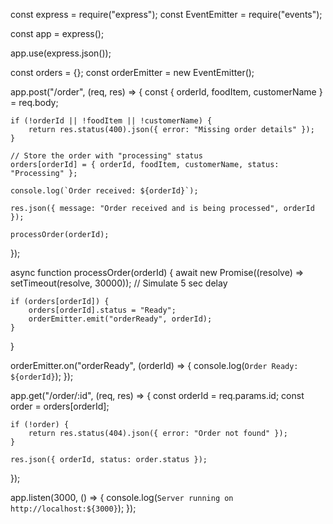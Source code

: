 const express = require("express");
const EventEmitter = require("events");

const app = express();

app.use(express.json());

const orders = {};
const orderEmitter = new EventEmitter();

app.post("/order", (req, res) => {
    const { orderId, foodItem, customerName } = req.body;

    if (!orderId || !foodItem || !customerName) {
        return res.status(400).json({ error: "Missing order details" });
    }

    // Store the order with "processing" status
    orders[orderId] = { orderId, foodItem, customerName, status: "Processing" };

    console.log(`Order received: ${orderId}`);

    res.json({ message: "Order received and is being processed", orderId });

    processOrder(orderId);
});

async function processOrder(orderId) {
    await new Promise((resolve) => setTimeout(resolve, 30000)); // Simulate 5 sec delay

    if (orders[orderId]) {
        orders[orderId].status = "Ready";
        orderEmitter.emit("orderReady", orderId);
    }
}

orderEmitter.on("orderReady", (orderId) => {
    console.log(`Order Ready: ${orderId}`);
});

app.get("/order/:id", (req, res) => {
    const orderId = req.params.id;
    const order = orders[orderId];

    if (!order) {
        return res.status(404).json({ error: "Order not found" });
    }

    res.json({ orderId, status: order.status });
});

app.listen(3000, () => {
    console.log(`Server running on http://localhost:${3000}`);
});
